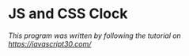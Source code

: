 # JS and CSS Clock

*This program was written by following the tutorial on https://javascript30.com/*
